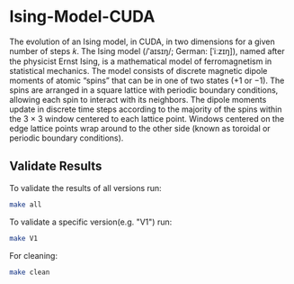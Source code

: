 # Ising-Model-CUDA
The evolution of an Ising model, in CUDA, in two dimensions for a given number of steps 𝑘. The Ising model (/ˈaɪsɪŋ/; German: [ˈiːzɪŋ]), named after the physicist Ernst Ising, is a mathematical model of ferromagnetism in statistical mechanics. The model consists of discrete magnetic dipole moments of atomic “spins” that can be in one of two states (+1 or −1). The spins are arranged in a square lattice with periodic boundary conditions, allowing each spin to interact with its neighbors. The dipole moments update in discrete time steps according to the majority of the spins within the 3 × 3 window centered to each lattice point. Windows centered on the edge lattice points wrap around to the other side (known as toroidal or periodic boundary conditions).

## Validate Results

To validate the results of all versions run:

```sh
make all
```

To validate a specific version(e.g. "V1") run:

```sh
make V1
```

For cleaning:
```sh
make clean
```
